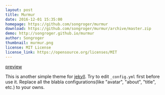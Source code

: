 ```yaml
---
layout: post
title: Murmur
date: 2016-12-01 15:35:00
homepage: https://github.com/songroger/murmur
download: https://github.com/songroger/murmur/archive/master.zip
demo: http://songroger.github.io/murmur
author: Songroger
thumbnail: murmur.png
license: MIT License
license_link: https://opensource.org/licenses/MIT
---
```


[preview](http://songroger.github.io/murmur)

This is another simple theme for [jekyll](http://jekyllrb.com/). Try to
edit `_config.yml` first before use it. Replace all the blabla
configurations(like "avatar", "about", "title", etc.) to your owns.
